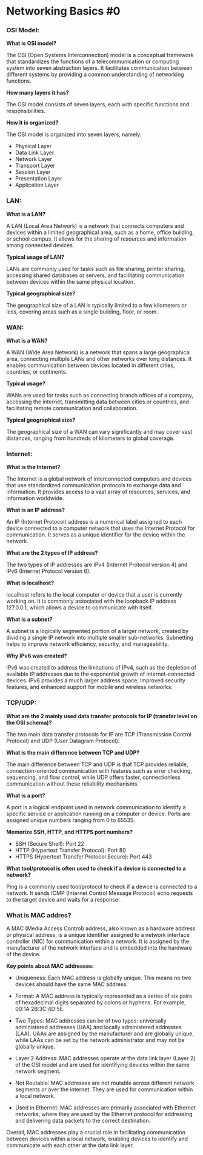 # Networking Basics #0

### OSI Model:

**What is OSI model?**

The OSI (Open Systems Interconnection) model is a conceptual framework that standardizes the functions of a telecommunication or computing system into seven abstraction layers. It facilitates communication between different systems by providing a common understanding of networking functions.

**How many layers it has?**

The OSI model consists of seven layers, each with specific functions and responsibilities.

**How it is organized?**

The OSI model is organized into seven layers, namely:
- Physical Layer
- Data Link Layer
- Network Layer
- Transport Layer
- Session Layer
- Presentation Layer
- Application Layer

### LAN:
**What is a LAN?**

A LAN (Local Area Network) is a network that connects computers and devices within a limited geographical area, such as a home, office building, or school campus. It allows for the sharing of resources and information among connected devices.

**Typical usage of LAN?**

LANs are commonly used for tasks such as file sharing, printer sharing, accessing shared databases or servers, and facilitating communication between devices within the same physical location.

**Typical geographical size?**

The geographical size of a LAN is typically limited to a few kilometers or less, covering areas such as a single building, floor, or room.

### WAN:
**What is a WAN?**

A WAN (Wide Area Network) is a network that spans a large geographical area, connecting multiple LANs and other networks over long distances. It enables communication between devices located in different cities, countries, or continents.

**Typical usage?**

WANs are used for tasks such as connecting branch offices of a company, accessing the internet, transmitting data between cities or countries, and facilitating remote communication and collaboration.

**Typical geographical size?**

The geographical size of a WAN can vary significantly and may cover vast distances, ranging from hundreds of kilometers to global coverage.

### Internet:
**What is the Internet?**

The Internet is a global network of interconnected computers and devices that use standardized communication protocols to exchange data and information. It provides access to a vast array of resources, services, and information worldwide.

**What is an IP address?**

An IP (Internet Protocol) address is a numerical label assigned to each device connected to a computer network that uses the Internet Protocol for communication. It serves as a unique identifier for the device within the network.

**What are the 2 types of IP address?**

The two types of IP addresses are IPv4 (Internet Protocol version 4) and IPv6 (Internet Protocol version 6).

**What is localhost?**

localhost refers to the local computer or device that a user is currently working on. It is commonly associated with the loopback IP address 127.0.0.1, which allows a device to communicate with itself.

**What is a subnet?**

A subnet is a logically segmented portion of a larger network, created by dividing a single IP network into multiple smaller sub-networks. Subnetting helps to improve network efficiency, security, and manageability.

**Why IPv6 was created?**

IPv6 was created to address the limitations of IPv4, such as the depletion of available IP addresses due to the exponential growth of internet-connected devices. IPv6 provides a much larger address space, improved security features, and enhanced support for mobile and wireless networks.

### TCP/UDP:
**What are the 2 mainly used data transfer protocols for IP (transfer level on the OSI schema)?**

The two main data transfer protocols for IP are TCP (Transmission Control Protocol) and UDP (User Datagram Protocol).

**What is the main difference between TCP and UDP?**

The main difference between TCP and UDP is that TCP provides reliable, connection-oriented communication with features such as error checking, sequencing, and flow control, while UDP offers faster, connectionless communication without these reliability mechanisms.

**What is a port?**

A port is a logical endpoint used in network communication to identify a specific service or application running on a computer or device. Ports are assigned unique numbers ranging from 0 to 65535.

**Memorize SSH, HTTP, and HTTPS port numbers?**

- SSH (Secure Shell): Port 22
- HTTP (Hypertext Transfer Protocol): Port 80
- HTTPS (Hypertext Transfer Protocol Secure): Port 443

**What tool/protocol is often used to check if a device is connected to a network?**

Ping is a commonly used tool/protocol to check if a device is connected to a network. It sends ICMP (Internet Control Message Protocol) echo requests to the target device and waits for a response.

### What is MAC addres?

A MAC (Media Access Control) address, also known as a hardware address or physical address, is a unique identifier assigned to a network interface controller (NIC) for communication within a network. It is assigned by the manufacturer of the network interface and is embedded into the hardware of the device.

**Key points about MAC addresses:**

- Uniqueness: Each MAC address is globally unique. This means no two devices should have the same MAC address.

- Format: A MAC address is typically represented as a series of six pairs of hexadecimal digits separated by colons or hyphens. For example, 00:1A:2B:3C:4D:5E.

- Two Types: MAC addresses can be of two types: universally administered addresses (UAA) and locally administered addresses (LAA). UAAs are assigned by the manufacturer and are globally unique, while LAAs can be set by the network administrator and may not be globally unique.

- Layer 2 Address: MAC addresses operate at the data link layer (Layer 2) of the OSI model and are used for identifying devices within the same network segment.

- Not Routable: MAC addresses are not routable across different network segments or over the internet. They are used for communication within a local network.

- Used in Ethernet: MAC addresses are primarily associated with Ethernet networks, where they are used by the Ethernet protocol for addressing and delivering data packets to the correct destination.

Overall, MAC addresses play a crucial role in facilitating communication between devices within a local network, enabling devices to identify and communicate with each other at the data link layer.

